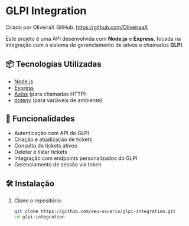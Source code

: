 # GLPI Integration
Criado por OliveiraX
GitHub: https://github.com/OliveiraaX

Este projeto é uma API desenvolvida com **Node.js** e **Express**, focada na integração com o sistema de gerenciamento de ativos e chamados **GLPI**.

## 📦 Tecnologias Utilizadas

- [Node.js](https://nodejs.org/)
- [Express](https://expressjs.com/)
- [Axios](https://axios-http.com/) (para chamadas HTTP)
- [dotenv](https://www.npmjs.com/package/dotenv) (para variáveis de ambiente)

## 🚀 Funcionalidades

- Autenticação com API do GLPI
- Criação e atualização de tickets
- Consulta de tickets ativos
- Deletar e listar tickets
- Integração com endpoints personalizados do GLPI
- Gerenciamento de sessão via token

## 🛠️ Instalação

1. Clone o repositório:
   ```bash
   git clone https://github.com/seu-usuario/glpi-integration.git
   cd glpi-integration
